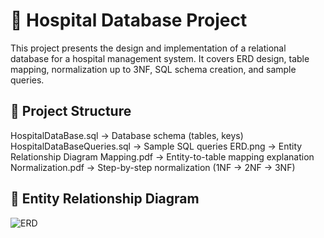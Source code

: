 # 🏥 Hospital Database Project
This project presents the design and implementation of a relational database for a hospital management system. It covers ERD design, table mapping, normalization up to 3NF, SQL schema creation, and sample queries.
## 📁 Project Structure
 HospitalDataBase.sql → Database schema (tables, keys)
 HospitalDataBaseQueries.sql → Sample SQL queries
 ERD.png → Entity Relationship Diagram
 Mapping.pdf → Entity-to-table mapping explanation
 Normalization.pdf → Step-by-step normalization (1NF → 2NF → 3NF)
## 📸 Entity Relationship Diagram
![ERD](ERD.jpg)


